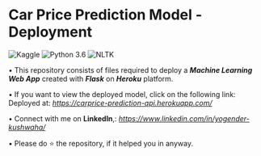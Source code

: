 
# Car Price Prediction Model -Deployment
![Kaggle](https://img.shields.io/badge/Dataset-Kaggle-blue.svg) ![Python 3.6](https://img.shields.io/badge/Python-3.6-brightgreen.svg) ![NLTK](https://img.shields.io/badge/Library-NLTK-orange.svg)

• This repository consists of files required to deploy a ___Machine Learning Web App___ created with ___Flask___ on ___Heroku___ platform.


• If you want to view the deployed model, click on the following link:<br />
Deployed at: _https://carprice-prediction-api.herokuapp.com/_


• Connect with me on __LinkedIn__,:   _https://www.linkedin.com/in/yogender-kushwaha/_


• Please do ⭐ the repository, if it helped you in anyway.
